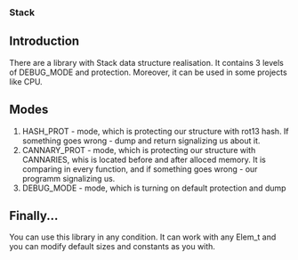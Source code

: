 ### Stack

## Introduction
There are a library with Stack data structure realisation. It contains 3 levels of DEBUG_MODE and protection. Moreover, it can be used in some projects like CPU. 

## Modes
1. HASH_PROT - mode, which is protecting our structure with rot13 hash. If something goes wrong - dump and return signalizing us about it.
2. CANNARY_PROT - mode, which is protecting our structure with CANNARIES, whis is located before and after alloced memory. It is comparing in every function, and if something goes wrong - our programm signalizing us.
3. DEBUG_MODE - mode, which is turning on default protection and dump

## Finally...
You can use this library in any condition. It can work with any Elem_t and you can modify default sizes and constants as you with. 
